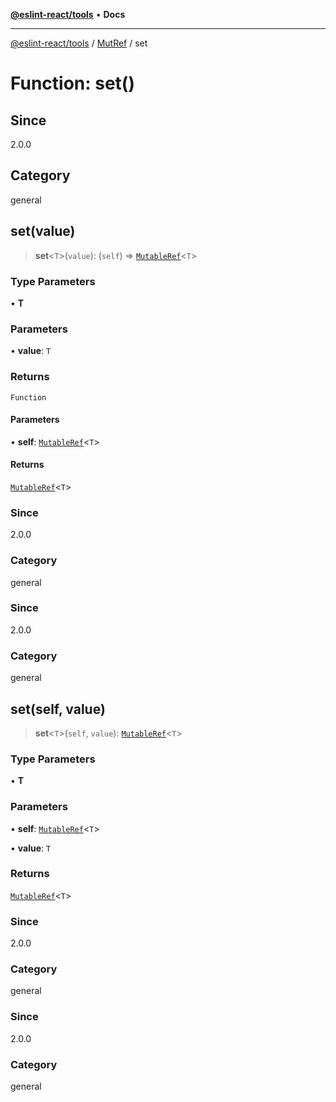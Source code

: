 [**@eslint-react/tools**](../../../README.md) • **Docs**

***

[@eslint-react/tools](../../../README.md) / [MutRef](../README.md) / set

# Function: set()

## Since

2.0.0

## Category

general

## set(value)

> **set**\<`T`\>(`value`): (`self`) => [`MutableRef`](../interfaces/MutableRef.md)\<`T`\>

### Type Parameters

• **T**

### Parameters

• **value**: `T`

### Returns

`Function`

#### Parameters

• **self**: [`MutableRef`](../interfaces/MutableRef.md)\<`T`\>

#### Returns

[`MutableRef`](../interfaces/MutableRef.md)\<`T`\>

### Since

2.0.0

### Category

general

### Since

2.0.0

### Category

general

## set(self, value)

> **set**\<`T`\>(`self`, `value`): [`MutableRef`](../interfaces/MutableRef.md)\<`T`\>

### Type Parameters

• **T**

### Parameters

• **self**: [`MutableRef`](../interfaces/MutableRef.md)\<`T`\>

• **value**: `T`

### Returns

[`MutableRef`](../interfaces/MutableRef.md)\<`T`\>

### Since

2.0.0

### Category

general

### Since

2.0.0

### Category

general
